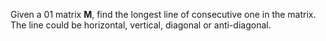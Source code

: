 Given a 01 matrix **M**, find the longest line of consecutive one in the matrix. The line could be horizontal, vertical, diagonal or anti-diagonal.